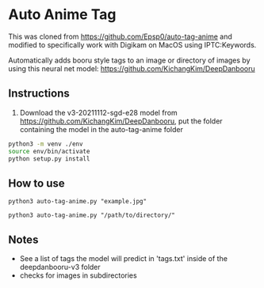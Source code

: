 # Auto Anime Tag

This was cloned from https://github.com/Epsp0/auto-tag-anime and modified to specifically work with Digikam on MacOS using IPTC:Keywords.

Automatically adds booru style tags to an image or directory of images by using this neural net model: https://github.com/KichangKim/DeepDanbooru

## Instructions

1. Download the v3-20211112-sgd-e28 model from https://github.com/KichangKim/DeepDanbooru, put the folder 
containing the model in the auto-tag-anime folder

```zsh
python3 -m venv ./env
source env/bin/activate
python setup.py install
```

## How to use
`python3 auto-tag-anime.py "example.jpg"`

`python3 auto-tag-anime.py "/path/to/directory/"`


## Notes
* See a list of tags the model will predict in 'tags.txt' inside of the deepdanbooru-v3 folder
* checks for images in subdirectories 
